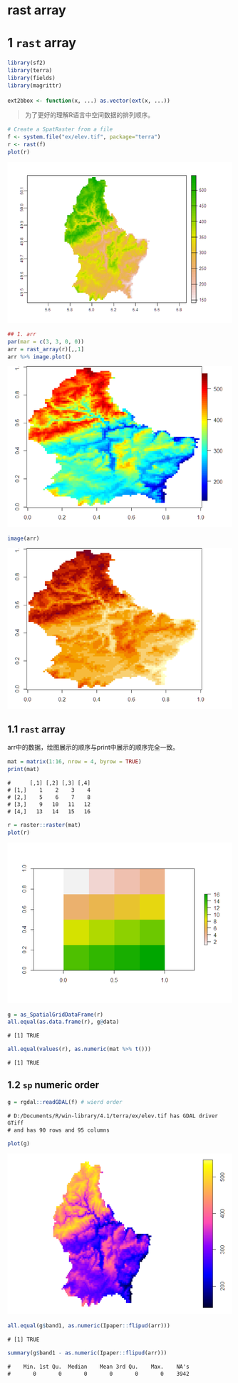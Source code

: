 rast array
================

# 1 `rast` array

``` r
library(sf2)
library(terra)
library(fields)
library(magrittr)

ext2bbox <- function(x, ...) as.vector(ext(x, ...))
```

> 为了更好的理解R语言中空间数据的排列顺序。

``` r
# Create a SpatRaster from a file
f <- system.file("ex/elev.tif", package="terra")
r <- rast(f)
plot(r)
```

![](image/sp01_rast_array/rast_elev-1.png)<!-- -->

``` r
## 1. arr
par(mar = c(3, 3, 0, 0))
arr = rast_array(r)[,,1]
arr %>% image.plot()
```

![](image/sp01_rast_array/rast_elev-2.png)<!-- -->

``` r
image(arr)
```

![](image/sp01_rast_array/rast_elev-3.png)<!-- -->

## 1.1 `rast` array

arr中的数据，绘图展示的顺序与print中展示的顺序完全一致。

``` r
mat = matrix(1:16, nrow = 4, byrow = TRUE)
print(mat)
```

    #      [,1] [,2] [,3] [,4]
    # [1,]    1    2    3    4
    # [2,]    5    6    7    8
    # [3,]    9   10   11   12
    # [4,]   13   14   15   16

``` r
r = raster::raster(mat)
plot(r)
```

![](image/sp01_rast_array/rast_mat-1.png)<!-- -->

``` r
g = as_SpatialGridDataFrame(r)
all.equal(as.data.frame(r), g@data)
```

    # [1] TRUE

``` r
all.equal(values(r), as.numeric(mat %>% t()))
```

    # [1] TRUE

## 1.2 `sp` numeric order

``` r
g = rgdal::readGDAL(f) # wierd order
```

    # D:/Documents/R/win-library/4.1/terra/ex/elev.tif has GDAL driver GTiff 
    # and has 90 rows and 95 columns

``` r
plot(g)
```

![](image/sp01_rast_array/rast_gdal-1.png)<!-- -->

``` r
all.equal(g$band1, as.numeric(Ipaper::flipud(arr)))
```

    # [1] TRUE

``` r
summary(g$band1 - as.numeric(Ipaper::flipud(arr)))
```

    #    Min. 1st Qu.  Median    Mean 3rd Qu.    Max.    NA's 
    #       0       0       0       0       0       0    3942
